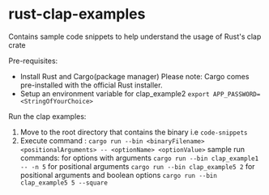 # rust-clap-examples
Contains sample code snippets to help understand the usage of Rust's clap crate

Pre-requisites:
- Install Rust and Cargo(package manager)
Please note: Cargo comes pre-installed with the official Rust installer.
- Setup an environment variable for clap_example2
`export APP_PASSWORD=<StringOfYourChoice>`

Run the clap examples:
1. Move to the root directory that contains the binary i.e `code-snippets`
2. Execute command : `cargo run --bin <binaryFilename> <positionalArguments> -- <optionName> <optionValue>`
sample run commands:
for options with arguments
`cargo run --bin clap_example1 -- -n 5`
for positional arguments
`cargo run --bin clap_example5 2`
for positional arguments and boolean options
`cargo run --bin clap_example5 5 --square`